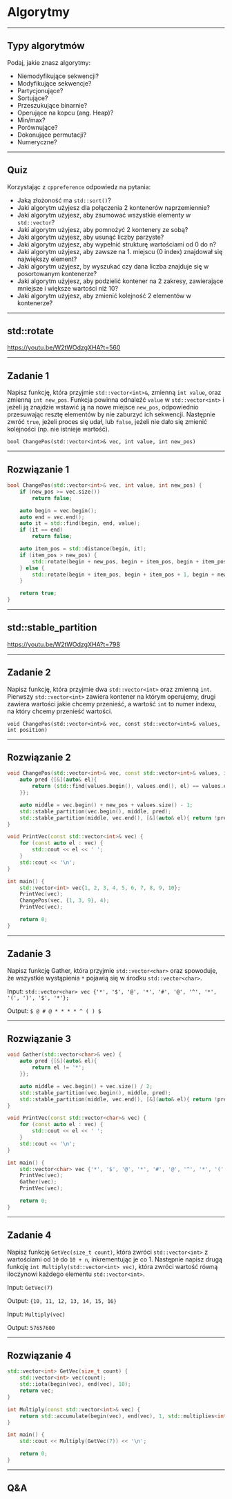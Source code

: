 <!-- .slide: data-background="#111111" -->

# Algorytmy

___

## Typy algorytmów

Podaj, jakie znasz algorytmy:

* <!-- .element: class="fragment fade-in" --> Niemodyfikujące sekwencji?
* <!-- .element: class="fragment fade-in" --> Modyfikujące sekwencje?
* <!-- .element: class="fragment fade-in" --> Partycjonujące?
* <!-- .element: class="fragment fade-in" --> Sortujące?
* <!-- .element: class="fragment fade-in" --> Przeszukujące binarnie?
* <!-- .element: class="fragment fade-in" --> Operujące na kopcu (ang. Heap)?
* <!-- .element: class="fragment fade-in" --> Min/max?
* <!-- .element: class="fragment fade-in" --> Porównujące?
* <!-- .element: class="fragment fade-in" --> Dokonujące permutacji?
* <!-- .element: class="fragment fade-in" --> Numeryczne?

___

## Quiz

Korzystając z `cppreference` odpowiedz na pytania:

* <!-- .element: class="fragment fade-in" --> Jaką złożoność ma <code>std::sort()</code>?
* <!-- .element: class="fragment fade-in" --> Jaki algorytm użyjesz dla połączenia 2 kontenerów naprzemiennie?
* <!-- .element: class="fragment fade-in" --> Jaki algorytm użyjesz, aby zsumować wszystkie elementy w <code>std::vector</code>?
* <!-- .element: class="fragment fade-in" --> Jaki algorytm użyjesz, aby pomnożyć 2 kontenery ze sobą?
* <!-- .element: class="fragment fade-in" --> Jaki algorytm użyjesz, aby usunąć liczby parzyste?
* <!-- .element: class="fragment fade-in" --> Jaki algorytm użyjesz, aby wypełnić strukturę wartościami od 0 do n?
* <!-- .element: class="fragment fade-in" --> Jaki algorytm użyjesz, aby zawsze na 1. miejscu (0 index) znajdował się największy element?
* <!-- .element: class="fragment fade-in" --> Jaki algorytm użyjesz, by wyszukać czy dana liczba znajduje się w posortowanym kontenerze?
* <!-- .element: class="fragment fade-in" --> Jaki algorytm użyjesz, aby podzielić kontener na 2 zakresy, zawierające mniejsze i większe wartości niż 10?
* <!-- .element: class="fragment fade-in" --> Jaki algorytm użyjesz, aby zmienić kolejność 2 elementów w kontenerze?

___

## std::rotate

https://youtu.be/W2tWOdzgXHA?t=560

___

## Zadanie 1

Napisz funkcję, która przyjmie `std::vector<int>&`, zmienną `int value`, oraz zmienną `int new_pos`. Funkcja powinna odnaleźć `value` w `std::vector<int>` i jeżeli ją znajdzie wstawić ją na nowe miejsce `new_pos`, odpowiednio przesuwając resztę elementów by nie zaburzyć ich sekwencji. Następnie zwróć `true`, jeżeli proces się udał, lub `false`, jeżeli nie dało się zmienić kolejności (np. nie istnieje wartość).

`bool ChangePos(std::vector<int>& vec, int value, int new_pos)`
<!-- .element: class="fragment fade-in" -->

___

## Rozwiązanie 1

```C++
bool ChangePos(std::vector<int>& vec, int value, int new_pos) {
    if (new_pos >= vec.size())
        return false;

    auto begin = vec.begin();
    auto end = vec.end();
    auto it = std::find(begin, end, value);
    if (it == end)
        return false;

    auto item_pos = std::distance(begin, it);
    if (item_pos > new_pos) {
        std::rotate(begin + new_pos, begin + item_pos, begin + item_pos + 1);
    } else {
        std::rotate(begin + item_pos, begin + item_pos + 1, begin + new_pos + 1);
    }

    return true;
}
```

___

## std::stable_partition

https://youtu.be/W2tWOdzgXHA?t=798

___

## Zadanie 2

Napisz funkcję, która przyjmie dwa `std::vector<int>` oraz zmienną `int`. Pierwszy `std::vector<int>` zawiera kontener na którym operujemy, drugi zawiera wartości jakie chcemy przenieść, a wartość `int` to numer indexu, na który chcemy przenieść wartości.

`void ChangePos(std::vector<int>& vec, const std::vector<int>& values, int position)`
<!-- .element: class="fragment fade-in" -->

___
<!-- .slide: style="font-size: 0.9em" -->

## Rozwiązanie 2

```C++
void ChangePos(std::vector<int>& vec, const std::vector<int>& values, int new_pos) {
    auto pred {[&](auto& el){
        return (std::find(values.begin(), values.end(), el) == values.end());
    }};

    auto middle = vec.begin() + new_pos + values.size() - 1;
    std::stable_partition(vec.begin(), middle, pred);
    std::stable_partition(middle, vec.end(), [&](auto& el){ return !pred(el); });
}

void PrintVec(const std::vector<int>& vec) {
    for (const auto el : vec) {
        std::cout << el << ' ';
    }
    std::cout << '\n';
}

int main() {
    std::vector<int> vec{1, 2, 3, 4, 5, 6, 7, 8, 9, 10};
    PrintVec(vec);
    ChangePos(vec, {1, 3, 9}, 4);
    PrintVec(vec);

    return 0;
}
```

___

## Zadanie 3

Napisz funkcję Gather, która przyjmie `std::vector<char>` oraz spowoduje, że
wszystkie wystąpienia `*` pojawią się w środku `std::vector<char>`.

Input: `std::vector<char> vec {'*', '$', '@', '*', '#', '@', '^', '*', '(', ')', '$', '*'};`
<!-- .element: class="fragment fade-in" -->

Output: `$ @ # @ * * * * ^ ( ) $`
<!-- .element: class="fragment fade-in" -->
___
<!-- .slide: style="font-size: 0.9em" -->

## Rozwiązanie 3

```C++
void Gather(std::vector<char>& vec) {
    auto pred {[&](auto& el){
        return el != '*';
    }};

    auto middle = vec.begin() + vec.size() / 2;
    std::stable_partition(vec.begin(), middle, pred);
    std::stable_partition(middle, vec.end(), [&](auto& el){ return !pred(el); });
}

void PrintVec(const std::vector<char>& vec) {
    for (const auto el : vec) {
        std::cout << el << ' ';
    }
    std::cout << '\n';
}

int main() {
    std::vector<char> vec {'*', '$', '@', '*', '#', '@', '^', '*', '(', ')', '$', '*'};
    PrintVec(vec);
    Gather(vec);
    PrintVec(vec);

    return 0;
}
```

___

## Zadanie 4

Napisz funkcję `GetVec(size_t count)`, która zwróci `std::vector<int>` z wartościami od `10` do `10 + n`, inkrementując je co 1. Następnie napisz drugą funkcję `int Multiply(std::vector<int> vec)`, która zwróci wartość równą iloczynowi każdego elementu `std::vector<int>`.

Input: `GetVec(7)`
<!-- .element: class="fragment fade-in" -->

Output: `{10, 11, 12, 13, 14, 15, 16}`
<!-- .element: class="fragment fade-in" -->

Input: `Multiply(vec)`
<!-- .element: class="fragment fade-in" -->

Output: `57657600`
<!-- .element: class="fragment fade-in" -->

___

## Rozwiązanie 4

```C++
std::vector<int> GetVec(size_t count) {
    std::vector<int> vec(count);
    std::iota(begin(vec), end(vec), 10);
    return vec;
}

int Multiply(const std::vector<int>& vec) {
    return std::accumulate(begin(vec), end(vec), 1, std::multiplies<int>());
}

int main() {
    std::cout << Multiply(GetVec(7)) << '\n';

    return 0;
}
```

___

## Q&A
